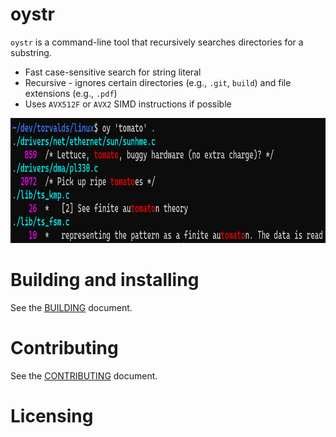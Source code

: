# oystr

`oystr` is a command-line tool that recursively searches directories for a substring.

* Fast case-sensitive search for string literal
* Recursive - ignores certain directories (e.g., `.git`, `build`) and file extensions (e.g., `.pdf`)
* Uses `AVX512F` or `AVX2` SIMD instructions if possible

<p align="center">
  <img height="200" src="images/demo.png"/>  
</p>

# Building and installing

See the [BUILDING](BUILDING.md) document.

# Contributing

See the [CONTRIBUTING](CONTRIBUTING.md) document.

# Licensing

<!--
Please go to https://choosealicense.com/ and choose a license that fits your
needs. GNU GPLv3 is a pretty nice option ;-)
-->
